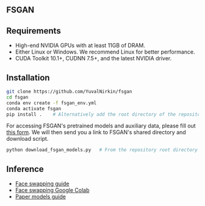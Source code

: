 ## FSGAN

## Requirements
- High-end NVIDIA GPUs with at least 11GB of DRAM.
- Either Linux or Windows. We recommend Linux for better performance.
- CUDA Toolkit 10.1+, CUDNN 7.5+, and the latest NVIDIA driver.

## Installation
```Bash
git clone https://github.com/YuvalNirkin/fsgan
cd fsgan
conda env create -f fsgan_env.yml
conda activate fsgan
pip install .    # Alternatively add the root directory of the repository to PYTHONPATH.
```

For accessing FSGAN's pretrained models and auxiliary data, please fill out
[this form](https://docs.google.com/forms/d/e/1FAIpQLScyyNWoFvyaxxfyaPLnCIAxXgdxLEMwR9Sayjh3JpWseuYlOA/viewform?usp=sf_link).
We will then send you a link to FSGAN's shared directory and download script.
```Bash
python download_fsgan_models.py   # From the repository root directory
```

## Inference
- [Face swapping guide](https://github.com/YuvalNirkin/fsgan/wiki/Face-Swapping-Inference)
- [Face swapping Google Colab](fsgan/inference/face_swapping.ipynb)
- [Paper models guide](https://github.com/YuvalNirkin/fsgan/wiki/Paper-Models-Inference)


